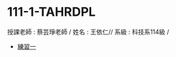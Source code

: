 # 111-1-TAHRDPL
授課老師 : 蔡芸琤老師 /
姓名 : 王依仁//
系級 : 科技系114級 /

- [練習一](http://localhost:8888/nbconvert/html/Desktop/python/Python01.ipynb?download=false)
